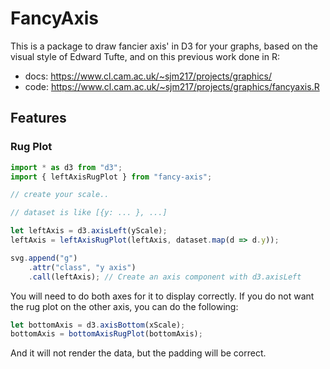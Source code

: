 # FancyAxis

This is a package to draw fancier axis' in D3 for your graphs, based on the visual style of Edward Tufte, and on this previous work done in R:
- docs: https://www.cl.cam.ac.uk/~sjm217/projects/graphics/
- code: https://www.cl.cam.ac.uk/~sjm217/projects/graphics/fancyaxis.R

## Features

### Rug Plot

```ts
import * as d3 from "d3";
import { leftAxisRugPlot } from "fancy-axis";

// create your scale..

// dataset is like [{y: ... }, ...]

let leftAxis = d3.axisLeft(yScale);
leftAxis = leftAxisRugPlot(leftAxis, dataset.map(d => d.y));

svg.append("g")
    .attr("class", "y axis")
    .call(leftAxis); // Create an axis component with d3.axisLeft
```

You will need to do both axes for it to display correctly. If you do not want the rug plot on the other axis, you can do the following:

```js
let bottomAxis = d3.axisBottom(xScale);
bottomAxis = bottomAxisRugPlot(bottomAxis);
```

And it will not render the data, but the padding will be correct.

